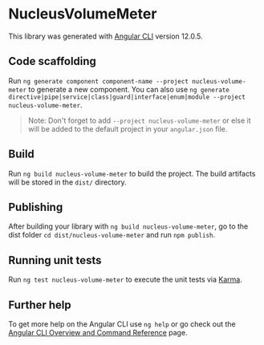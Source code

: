 # NucleusVolumeMeter

This library was generated with [Angular CLI](https://github.com/angular/angular-cli) version 12.0.5.

## Code scaffolding

Run `ng generate component component-name --project nucleus-volume-meter` to generate a new component. You can also use `ng generate directive|pipe|service|class|guard|interface|enum|module --project nucleus-volume-meter`.
> Note: Don't forget to add `--project nucleus-volume-meter` or else it will be added to the default project in your `angular.json` file. 

## Build

Run `ng build nucleus-volume-meter` to build the project. The build artifacts will be stored in the `dist/` directory.

## Publishing

After building your library with `ng build nucleus-volume-meter`, go to the dist folder `cd dist/nucleus-volume-meter` and run `npm publish`.

## Running unit tests

Run `ng test nucleus-volume-meter` to execute the unit tests via [Karma](https://karma-runner.github.io).

## Further help

To get more help on the Angular CLI use `ng help` or go check out the [Angular CLI Overview and Command Reference](https://angular.io/cli) page.
